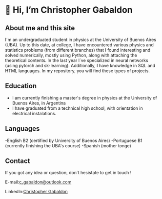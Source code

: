 # 👋 Hi, I’m Christopher Gabaldon

## About me and this site
I´m an undergraduated student in physics at the University of Buenos Aires (UBA). Up to this date, at college, I have encountered various physics and statistics problems (from different branches) that I found interesting and solved numerically, mostly using Python, along with attaching the theoretical contents. In the last year I´ve specialized in neural networks (using pytorch and sk-learning). Additionally, I have knowledge in SQL and HTML languages. In my repository, you will find these types of projects.

## Education

- I am currently finishing a master's degree in physics at the University of Buenos Aires, in Argentina
- I have graduated from a technical high school, with orientation in electrical instalations.

## Languages
-English B2 (certified by University of Buenos Aires)
-Portuguese B1 (currently finishing the UBA's course)
-Spanish (mother tonge)


## Contact

If you got any idea or question, don´t hesistate to get in touch !


E-mail:[c_gabaldon@outlook.com](mailto:c_gabaldon@outlook.com)


LinkedIn:[Christopher Gabaldon](https://www.linkedin.com/in/christopher-gabaldon-78a8482a6/)

